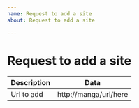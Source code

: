 ```yaml
---
name: Request to add a site
about: Request to add a site

---
```

# Request to add a site

Description | Data
---|---
Url to add | http://manga/url/here
